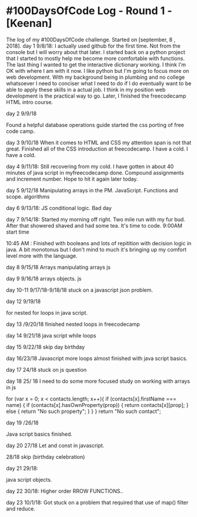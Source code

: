 # #100DaysOfCode Log - Round 1 - [Keenan]

The log of my #100DaysOfCode challenge. Started on [september, 8 , 2018].
day 1  9/8/18:
I actually used github for the first time. Not from the console but I will worry about that later. I started back on a python project that I started to mostly help me become more comfortable with functions. The last thing I wanted to get the interactive dictionary working. I think I'm OK with where I am with it now. I like python but I'm going to focus more on web development. With my background being in plumbing and no college whatsoever I need to conciser what I need to do if I do eventually want to be able to apply these skills in a actual job. I think in my position web development is the practical way to go. Later, I finished the  freecodecamp HTML intro course. 

day 2 9/9/18

Found a helpful database operations guide started the css porting of free code camp.

day 3 9/10/18
When it comes to HTML and CSS my attention span is not that great. 
Finished all of the CSS introduction at freecodecamp. I have a cold. I have a cold.

day 4 9/11/18:
Still recovering from my cold. I have gotten in about 40 minutes of java script in myfreecodecamp done. 
Compound assignments and increment number. Hope to hit it again later today.

day 5   9/12/18
Manipulating arrays in the PM. JavaScript.
Functions and scope. algorithms

day 6 9/13/18:
JS conditional logic. Bad day

day 7 9/14/18:
Started my morning off right. Two mile run with my fur bud. After that showered shaved and had some tea. It's time to code.
9:00AM start time

10:45 AM : Finished with booleans and lots of repitition with decision logic in java. A bit monotonus but I don't mind to much it's bringing up my comfort level more with the language. 

day 8 9/15/18
Arrays manipulating   arrays js


day 9 9/16/18
arrays objects. js

day 10-11 9/17/18-9/18/18
stuck on  a javascript json problem.

day 12 9/19/18

for nested for loops in java script. 

day 13 /9/20/18
finished nested loops in freecodecamp

day 14 9/21/18
java script while loops

day 15 9/22/18
skip day birthday
 
 day 16/23/18
 Javascript more loops almost finished with java script basics.
  
  day 17  24/18
  stuck  on js question
  
  day 18 25/ 18
  I need to do some more focused study on working with arrays in js
  
  for (var x = 0; x < contacts.length; x++){
    if (contacts[x].firstName === name) {
        if (contacts[x].hasOwnProperty(prop)) {
            return contacts[x][prop];
        } else {
            return "No such property";
        }
    }
}
return "No such contact";
 
 day 19 /26/18
 
 Java script  basics finished.
 
 
 day 20 27/18
 Let and const in javascript.
 
 28/18
 skip (birthday celebration)
 
 day 21 29/18:
 
 java script objects.
 
 day 22 30/18:
 Higher order RROW FUNCTIONS..
 
 
 day 23 10/1/18:
 Got stuck on a problem that required that use of map() filter and reduce.
 
 
